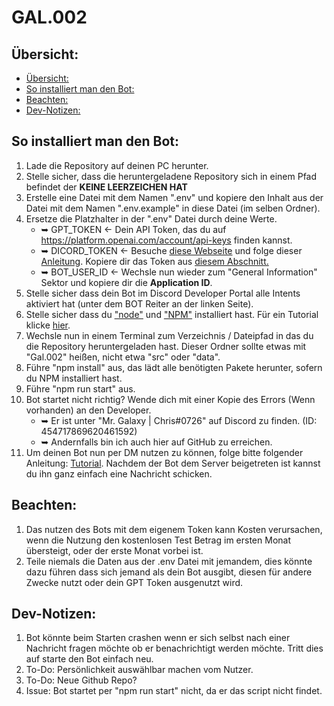 # GAL.002

## Übersicht:

- [Übersicht:](#übersicht:)
- [So installiert man den Bot:](#so-installiert-man-den-bot:)
- [Beachten:](#beachten:)
- [Dev-Notizen:](#dev-notizen:)

## So installiert man den Bot:

1. Lade die Repository auf deinen PC herunter.
2. Stelle sicher, dass die heruntergeladene Repository sich in einem Pfad befindet der **KEINE LEERZEICHEN HAT**
3. Erstelle eine Datei mit dem Namen ".env" und kopiere den Inhalt aus der Datei mit dem Namen ".env.example" in diese Datei (im selben Ordner).
4. Ersetze die Platzhalter in der ".env" Datei durch deine Werte.
    *    ➥ GPT_TOKEN <- Dein API Token, das du auf https://platform.openai.com/account/api-keys finden kannst.
    *    ➥ DICORD_TOKEN  <- Besuche [diese Webseite](https://discord.com/developers/applications) und folge dieser [Anleitung](https://discordjs.guide/preparations/setting-up-a-bot-application.html#creating-your-bot). Kopiere dir das Token aus [diesem Abschnitt.](https://discordjs.guide/preparations/setting-up-a-bot-application.html#your-bot-s-token)
    *    ➥ BOT_USER_ID <- Wechsle nun wieder zum "General Information" Sektor und kopiere dir die **Application ID**.
5. Stelle sicher dass dein Bot im Discord Developer Portal alle Intents aktiviert hat (unter dem BOT Reiter an der linken Seite).
6. Stelle sicher dass du ["node"](https://nodejs.org/en) und ["NPM"](https://www.npmjs.com) installiert hast. Für ein Tutorial klicke [hier](https://phoenixnap.com/kb/install-node-js-npm-on-windows).
7. Wechsle nun in einem Terminal zum Verzeichnis / Dateipfad in das du die Repository heruntergeladen hast. Dieser Ordner sollte etwas mit "Gal.002" heißen, nicht etwa "src" oder "data".
8. Führe "npm install" aus, das lädt alle benötigten Pakete herunter, sofern du NPM installiert hast.
9. Führe "npm run start" aus.
10. Bot startet nicht richtig? Wende dich mit einer Kopie des Errors (Wenn vorhanden) an den Developer.
    *    ➥ Er ist unter "Mr. Galaxy | Chris#0726" auf Discord zu finden. (ID: 454717869620461592)
    *    ➥ Andernfalls bin ich auch hier auf GitHub zu erreichen.   
11. Um deinen Bot nun per DM nutzen zu können, folge bitte folgender Anleitung: [Tutorial](https://discordjs.guide/preparations/adding-your-bot-to-servers.html#bot-invite-links). Nachdem der Bot dem Server beigetreten ist kannst du ihn ganz einfach eine Nachricht schicken.

## Beachten:
1. Das nutzen des Bots mit dem eigenem Token kann Kosten verursachen, wenn die Nutzung den kostenlosen Test Betrag im ersten Monat übersteigt, oder der erste Monat vorbei ist.
2. Teile niemals die Daten aus der .env Datei mit jemandem, dies könnte dazu führen dass sich jemand als dein Bot ausgibt, diesen für andere Zwecke nutzt oder dein GPT Token ausgenutzt wird. 

## Dev-Notizen:
1. Bot könnte beim Starten crashen wenn er sich selbst nach einer Nachricht fragen möchte ob er benachrichtigt werden möchte. Tritt dies auf starte den Bot einfach neu.
2. To-Do: Persönlichkeit auswählbar machen vom Nutzer.
3. To-Do: Neue Github Repo?
4. Issue: Bot startet per "npm run start" nicht, da er das script nicht findet.